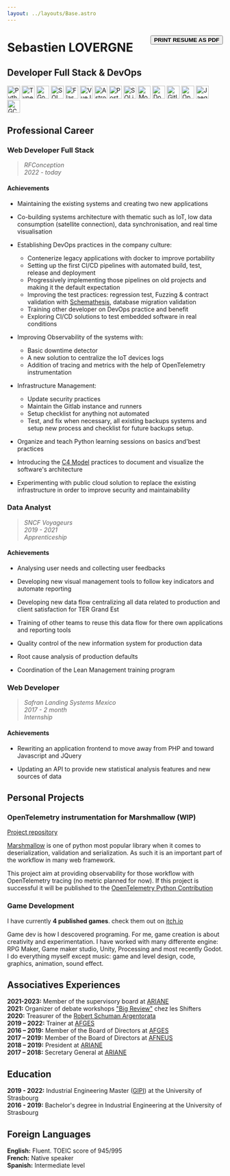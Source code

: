 ```yaml
---
layout: ../layouts/Base.astro
---
```

<div style="float: right; margin:1em 0">
    <button onclick="print()" class="unprintable">
        <b>PRINT RESUME AS PDF</b>
    </button>
</div>

# Sebastien LOVERGNE

## Developer Full Stack & DevOps

<img alt="Python" src="https://img.shields.io/badge/Python-blue?logo=python&logoColor=white" height="30" />
<img alt="TypeScript" src="https://img.shields.io/badge/TypeScript-blue?logo=typescript&logoColor=white" height="30" />
<img alt="Go" src="https://img.shields.io/badge/Go-blue?logo=go&logoColor=white" height="30" />
<img alt="SQL" src="https://img.shields.io/badge/SQL-grey?logo=sql&logoColor=white" height="30" />
<img alt="Flask" src="https://img.shields.io/badge/Flask-grey?logo=flask&logoColor=white" height="30" />
<img alt="VueJS" src="https://img.shields.io/badge/VueJS-mediumseagreen?logo=vuedotjs&logoColor=white" height="30" />
<img alt="Astro" src="https://img.shields.io/badge/Astro-purple?logo=astro&logoColor=white" height="30" />
<img alt="PostgreSQL" src="https://img.shields.io/badge/PostgreSQL-steelblue?logo=postgresql&logoColor=white" height="30" />
<img alt="SQLite" src="https://img.shields.io/badge/SQLite-blue?logo=sqlite&logoColor=white" height="30" />
<img alt="MongoDB" src="https://img.shields.io/badge/MongoDB-green?logo=mongodb&logoColor=white" height="30" />
<img alt="Docker" src="https://img.shields.io/badge/Docker-dodgerblue?logo=docker&logoColor=white" height="30" />
<img alt="Gitlab CI" src="https://img.shields.io/badge/Gitlab--CI-orange?logo=gitlab&logoColor=white" height="30" />
<img alt="OpenTelemetry" src="https://img.shields.io/badge/OpenTelemetry-darkslateblue?logo=opentelemetry&logoColor=white" height="30" />
<img alt="Jaeger" src="https://img.shields.io/badge/Jaeger-darkturquoise?logo=jaeger&logoColor=white" height="30" />
<img alt="GCP" src="https://img.shields.io/badge/GCP-dodgerblue?logo=googlecloud&logoColor=white" height="30" />

## Professional Career

### Web Developer Full Stack

> *RFConception  
   2022 - today*

#### Achievements

- Maintaining the existing systems and creating two new applications

- Co-building systems architecture with thematic such as IoT, low data 
consumption (satellite connection), data synchronisation, and real time visualisation

- Establishing DevOps practices in the company culture:
  - Contenerize legacy applications with docker to improve portability
  - Setting up the first CI/CD pipelines with automated build, test, release and deployment
  - Progressively implementing those pipelines on old projects and making it the default expectation
  - Improving the test practices: regression test, Fuzzing & contract validation with
  [Schemathesis](https://github.com/schemathesis/schemathesis), database migration validation
  - Training other developer on DevOps practice and benefit
  - Exploring CI/CD solutions to test embedded software in real conditions

- Improving Observability of the systems with:
  - Basic downtime detector
  - A new solution to centralize the IoT devices logs
  - Addition of tracing and metrics with the help of OpenTelemetry instrumentation

- Infrastructure Management:
  - Update security practices
  - Maintain the Gitlab instance and runners
  - Setup checklist for anything not automated
  - Test, and fix when necessary, all existing backups systems and setup new process and checklist for future backups setup.
 
- Organize and teach Python learning sessions on basics and'best practices

- Introducing the [C4 Model](https://c4model.com/) practices to document and
visualize the software's architecture

- Experimenting with public cloud solution to replace the existing infrastructure in
order to improve security and maintainability


### Data Analyst

> *SNCF Voyageurs  
  2019 - 2021  
  Apprenticeship*

#### Achievements

- Analysing user needs and collecting user feedbacks

- Developing new visual management tools to follow key indicators and automate
reporting

- Developing new data flow centralizing all data related to production and client
satisfaction for TER Grand Est

- Training of other teams to reuse this data flow for there own applications and
reporting tools 

- Quality control of the new information system for production data

- Root cause analysis of production defaults

- Coordination of the Lean Management training program


### Web Developer

> *Safran Landing Systems Mexico  
   2017 - 2 month  
   Internship*  

#### Achievements

- Rewriting an application frontend to move away from PHP and toward
Javascript and JQuery

- Updating an API to provide new statistical analysis features and new sources of data


## Personal Projects

### OpenTelemetry instrumentation for Marshmallow (WIP)

[Project repository](https://github.com/TheBigRoomXXL/opentelemetry-python-contrib/tree/instrument-marshmallow)  

[Marshmallow](https://marshmallow.readthedocs.io/en/stable/) is one of python most popular
library when it comes to deserialization, validation and serialization. As such it is an
important part of the workflow in many web framework.

This project aim at providing observability for those workflow with OpenTelemetry tracing
(no metric planned for now). If this project is successful it will be published to the
[OpenTelemetry Python Contribution](https://github.com/open-telemetry/opentelemetry-python-contrib)

### Game Development

I have currently **4 published games**. check them out on [itch.io](https://tehbigroomxxl.itch.io/)

Game dev is how I descovered programing. For me, game creation is about creativity and experimentation. I have worked with many differente engine: RPG Maker, Game maker studio, Unity, Processing and most recently Godot. I do everything myself except music: game and level design, code, graphics, animation, sound effect. 


## Associatives Experiences

**2021-2023:** Member of the supervisory board at [ARIANE](https://physique-ingenierie.unistra.fr/scolarite-vie-etudiante/amicale-des-etudiants-ariane)  
**2021:** Organizer of debate workshops ["Big Review"](https://wiki.theshifters.org/index.php?title=Big_Review) chez les Shifters  
**2020:** Treasurer of the [Robert Schuman Argentorata](http://www.rsa-strasbourg.eu/)  
**2019 – 2022:** Trainer at [AFGES](https://afges.org/)  
**2016 – 2019:** Member of the Board of Directors at [AFGES](https://afges.org/)  
**2017 – 2019:** Member of the Board of Directors at [AFNEUS](https://afneus.org/)  
**2018 – 2019:** President at [ARIANE](https://physique-ingenierie.unistra.fr/scolarite-vie-etudiante/amicale-des-etudiants-ariane)  
**2017 – 2018:** Secretary General at [ARIANE](https://physique-ingenierie.unistra.fr/scolarite-vie-etudiante/amicale-des-etudiants-ariane)  

## Education
**2019 - 2022:** Industrial Engineering Master ([GIPI](https://physique-ingenierie.unistra.fr/formations/masters/genie-industriel/production-industrielle-gipi)) 
at the University of Strasbourg  
**2016 - 2019:** Bachelor's degree in Industrial Engineering at the University of Strasbourg


## Foreign Languages

**English:** Fluent. TOEIC score of 945/995  
**French:** Native speaker  
**Spanish:** Intermediate level  